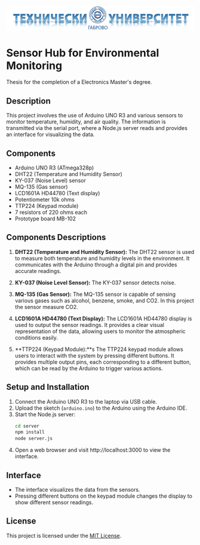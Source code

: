 <p align="center">
  <img src="readmeAssets/tu-gabrovo-header.png" alt="logo">
</p>

# Sensor Hub for Environmental Monitoring
Thesis for the completion of a Electronics Master's degree.

## Description
This project involves the use of Arduino UNO R3 and various sensors to monitor temperature, humidity, and air quality. The information is transmitted via the serial port, where a Node.js server reads and provides an interface for visualizing the data.

## Components
- Arduino UNO R3 (ATmega328p)
- DHT22 (Temperature and Humidity Sensor)
- KY-037 (Noise Level) sensor
- MQ-135 (Gas sensor)
- LCD1601A HD44780 (Text display)
- Potentiometer 10k ohms
- TTP224 (Keypad module)
- 7 resistors of 220 ohms each
- Prototype board MB-102

## Components Descriptions
1. **DHT22 (Temperature and Humidity Sensor):**
   The DHT22 sensor is used to measure both temperature and humidity levels in the environment. It communicates with the Arduino through a digital pin and provides accurate readings.

2. **KY-037 (Noise Level Sensor):**
   The KY-037 sensor detects noise. 

3. **MQ-135 (Gas Sensor):**
   The MQ-135 sensor is capable of sensing various gases such as alcohol, benzene, smoke, and CO2. In this project the sensor measure CO2.

4. **LCD1601A HD44780 (Text Display):**
   The LCD1601A HD44780 display is used to output the sensor readings. It provides a clear visual representation of the data, allowing users to monitor the atmospheric conditions easily.

5. **TTP224 (Keypad Module):**s
   The TTP224 keypad module allows users to interact with the system by pressing different buttons. It provides multiple output pins, each corresponding to a different button, which can be read by the Arduino to trigger various actions.

## Setup and Installation
1. Connect the Arduino UNO R3 to the laptop via USB cable.
2. Upload the sketch (`arduino.ino`) to the Arduino using the Arduino IDE.
3. Start the Node.js server:
    ```bash
    cd server
    npm install
    node server.js
    ```
4. Open a web browser and visit http://localhost:3000 to view the interface.

## Interface
- The interface visualizes the data from the sensors.
- Pressing different buttons on the keypad module changes the display to show different sensor readings.

## License
This project is licensed under the [MIT License](LICENSE).
